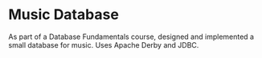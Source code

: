 # Music Database
As part of a Database Fundamentals course, designed and implemented a small database for music. Uses Apache Derby and JDBC.
